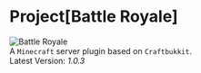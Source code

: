 # Project[Battle Royale]
![Battle Royale](https://klnsyf-sun.github.io/img/Battle-Royale.png)  
A `Minecraft` server plugin based on `Craftbukkit`.  
Latest Version: *1.0.3*  
